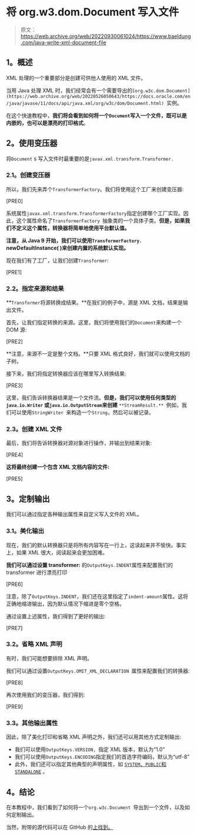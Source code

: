 # 将 org.w3.dom.Document 写入文件

> 原文：<https://web.archive.org/web/20220930061024/https://www.baeldung.com/java-write-xml-document-file>

## **1。概述**

XML 处理的一个重要部分是创建可供他人使用的 XML 文件。

当用 Java 处理 XML 时，我们经常会有一个需要导出的`[org.w3c.dom.Document](https://web.archive.org/web/20220526050643/https://docs.oracle.com/en/java/javase/11/docs/api/java.xml/org/w3c/dom/Document.html) `实例。

在这个快速教程中，**我们将会看到如何将一个`Document`写入一个文件，既可以是内嵌的，也可以是漂亮的打印格式**。

## **2。使用变压器**

将`Document` s 写入文件时最重要的是`javax.xml.transform.Transformer.`

### **2.1。创建变压器**

所以，我们先来弄个`TransformerFactory`。我们将使用这个工厂来创建变压器:

[PRE0]

系统属性`javax.xml.transform.TransformerFactory`指定创建哪个工厂实现。因此，这个属性命名了`TransformerFactory `抽象类的一个具体子类。**但是，如果我们不定义这个属性，转换器将简单地使用平台默认值。**

**注意，从 Java 9 开始，我们可以使用`TransformerFactory.` newDefaultInstance( )来创建内置的系统默认实现。**

现在我们有了工厂，让我们创建`Transformer`:

[PRE1]

### **2.2。指定来源和结果**

**`Transformer`将源转换成结果。**在我们的例子中，源是 XML 文档，结果是输出文件。

首先，让我们指定转换的来源。这里，我们将使用我们的`Document`来构建一个 DOM 源:

[PRE2]

**注意，来源不一定是整个文档。**只要 XML 格式良好，我们就可以使用文档的子树。

接下来，我们将指定转换器应该在哪里写入转换结果:

[PRE3]

这里，我们告诉转换器结果是一个文件流。**但是，我们可以使用任何类型的`java.io.Writer` 或`java.io.OutputStream`来创建** `**StreamResult.** `例如，我们可以使用`StringWriter `来构造一个`String`，然后可以被记录。

### **2.3。创建 XML 文件**

最后，我们将告诉转换器对源对象进行操作，并输出到结果对象:

[PRE4]

**这将最终创建一个包含 XML 文档内容的文件:**

[PRE5]

## **3。定制输出**

我们可以通过指定各种输出属性来自定义写入文件的 XML。

### **3.1。美化输出**

现在，我们的默认转换器只是将所有内容写在一行上，这读起来并不愉快。事实上，如果 XML 很大，阅读起来会更加困难。

**我们可以通过设置 transformer:** 的`OutputKeys.INDENT`属性来配置我们的 transformer 进行漂亮打印

[PRE6]

注意，除了`OutputKeys.INDENT`，我们还在这里指定了`indent-amount`属性。这将正确地缩进输出，因为默认情况下缩进是零个空格。

通过设置上述属性，我们得到了更好的输出:

[PRE7]

### **3.2。省略 XML 声明**

有时，我们可能想要排除 XML 声明。

我们可以通过设置`OutputKeys.OMIT_XML_DECLARATION `属性来配置我们的转换器:

[PRE8]

再次使用我们的变压器，我们得到:

[PRE9]

### **3.3。其他输出属性**

因此，除了美化打印和省略 XML 声明之外，我们还可以用其他方式定制输出:

*   我们可以使用`OutputKeys.VERSION, `指定 XML 版本，默认为“1.0”
*   我们可以使用`OutputKeys.ENCODING`指定我们的首选字符编码，默认为“utf-8”
*   此外，我们还可以指定其他典型的声明属性，如 [`SYSTEM`、`PUBLIC`和`STANDALONE`](https://web.archive.org/web/20220526050643/https://docs.oracle.com/en/java/javase/11/docs/api/java.xml/javax/xml/transform/OutputKeys.html) 。

## **4。结论**

在本教程中，我们看到了如何将一个`org.w3c.Document `导出到一个文件，以及如何定制输出。

当然，附带的源代码可以在 GitHub 的[上找到。](https://web.archive.org/web/20220526050643/https://github.com/eugenp/tutorials/tree/master/xml)